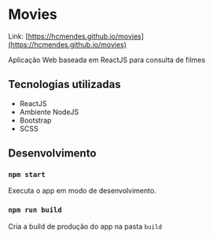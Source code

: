 # Movies

Link: [https://hcmendes.github.io/movies](https://hcmendes.github.io/movies)

Aplicação Web baseada em ReactJS para consulta de filmes

## Tecnologias utilizadas

- ReactJS
- Ambiente NodeJS
- Bootstrap
- SCSS

## Desenvolvimento

### `npm start`

Executa o app em modo de desenvolvimento.

### `npm run build`

Cria a build de produção do app na pasta `build`
